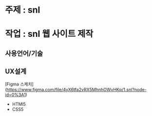 # 주제 : snl
# 작업 : snl 웹 사이트 제작
## 사용언어/기술
## UX설계
[Figma 스케치] (https://www.figma.com/file/4yX6tfa2vRX5MhnhOWvHKp/1.snl?node-id=0%3A1)
* HTMl5
* CSS5
